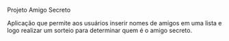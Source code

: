 Projeto Amigo Secreto


Aplicação que permite aos usuários inserir nomes de amigos em uma lista e logo realizar um sorteio para determinar quem é o amigo secreto. 


